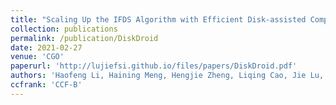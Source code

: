 ```yaml
---
title: "Scaling Up the IFDS Algorithm with Efficient Disk-assisted Computing"
collection: publications
permalink: /publication/DiskDroid
date: 2021-02-27
venue: 'CGO'
paperurl: 'http://lujiefsi.github.io/files/papers/DiskDroid.pdf'
authors: 'Haofeng Li, Haining Meng, Hengjie Zheng, Liqing Cao, Jie Lu, Lian Li, Lin Gao'
ccfrank: 'CCF-B'
---
```


